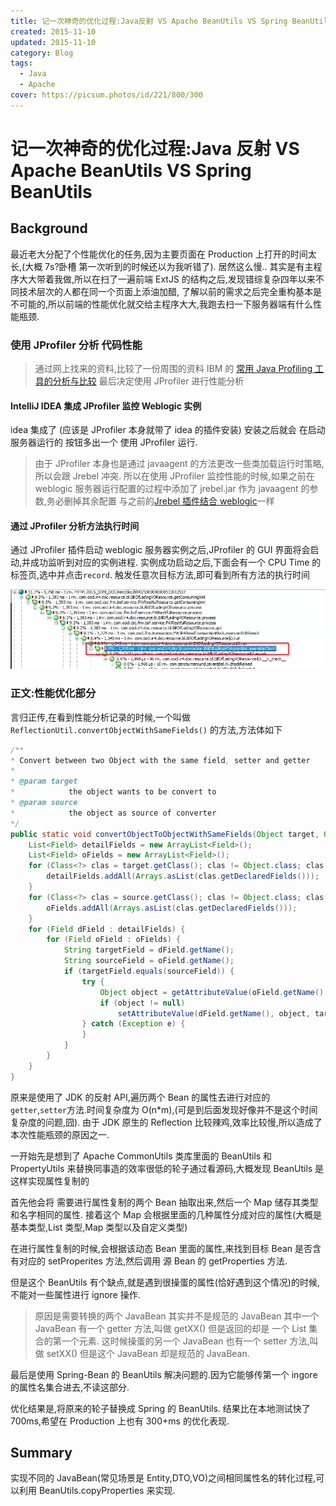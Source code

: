 ```yaml
---
title: 记一次神奇的优化过程:Java反射 VS Apache BeanUtils VS Spring BeanUtils
created: 2015-11-10
updated: 2015-11-10
category: Blog
tags:
  - Java
  - Apache
cover: https://picsum.photos/id/221/800/300
---
```


# 记一次神奇的优化过程:Java 反射 VS Apache BeanUtils VS Spring BeanUtils

## Background

最近老大分配了个性能优化的任务,因为主要页面在 Production 上打开的时间太长,(大概 7s?卧槽 第一次听到的时候还以为我听错了). 居然这么慢.. 其实是有主程序大大带着我做,所以在扫了一遍前端 ExtJS 的结构之后,发现错综复杂四年以来不同技术层次的人都在同一个页面上添油加醋, 了解以前的需求之后完全重构基本是不可能的,所以前端的性能优化就交给主程序大大,我跑去扫一下服务器端有什么性能瓶颈.

### 使用 JProfiler 分析 代码性能

> 通过网上找来的资料,比较了一份周围的资料 IBM 的 [常用 Java Profiling 工具的分析与比较](https://www.ibm.com/developerworks/cn/java/j-lo-profiling/) 最后决定使用 JProfiler 进行性能分析

#### IntelliJ IDEA 集成 JProfiler 监控 Weblogic 实例

idea 集成了 (应该是 JProfiler 本身就带了 idea 的插件安装) 安装之后就会 在启动服务器运行的 按钮多出一个 使用 JProfiler 运行.

> 由于 JProfiler 本身也是通过 javaagent 的方法更改一些类加载运行时策略,所以会跟 Jrebel 冲突. 所以在使用 JProfiler 监控性能的时候,如果之前在 weblogic 服务器运行配置的过程中添加了 jrebel.jar 作为 javaagent 的参数,务必删掉其余配置 与之前的[Jrebel 插件结合 weblogic](https://blog.aquariuslt.com/posts/2015/10/08/jrebel-configuration-with-weblogic-in-idea/)一样

#### 通过 JProfiler 分析方法执行时间

通过 JProfiler 插件启动 weblogic 服务器实例之后,JProfiler 的 GUI 界面将会启动,并成功监听到对应的实例进程. 实例成功启动之后,下面会有一个 CPU Time 的标签页,选中并点击`record`. 触发任意次目标方法,即可看到所有方法的执行时间

![方法执行时间](./method-executing-time.webp)

### 正文:性能优化部分

言归正传,在看到性能分析记录的时候,一个叫做 `ReflectionUtil.convertObjectWithSameFields()` 的方法,方法体如下

```Java
/**
* Convert between two Object with the same field, setter and getter
*
* @param target
*            the object wants to be convert to
* @param source
*            the object as source of converter
*/
public static void convertObjectToObjectWithSameFields(Object target, Object source) {
    List<Field> detailFields = new ArrayList<Field>();
    List<Field> oFields = new ArrayList<Field>();
    for (Class<?> clas = target.getClass(); clas != Object.class; clas = clas.getSuperclass()) {
        detailFields.addAll(Arrays.asList(clas.getDeclaredFields()));
    }
    for (Class<?> clas = source.getClass(); clas != Object.class; clas = clas.getSuperclass()) {
        oFields.addAll(Arrays.asList(clas.getDeclaredFields()));
    }
    for (Field dField : detailFields) {
        for (Field oField : oFields) {
            String targetField = dField.getName();
            String sourceField = oField.getName();
            if (targetField.equals(sourceField)) {
                try {
                    Object object = getAttributeValue(oField.getName(), source, true);
                    if (object != null)
                        setAttributeValue(dField.getName(), object, target, object.getClass());
                } catch (Exception e) {
                }
            }
        }
    }
}
```

原来是使用了 JDK 的反射 API,遍历两个 Bean 的属性去进行对应的`getter`,`setter`方法.时间复杂度为 O(n\*m),(可是到后面发现好像并不是这个时间复杂度的问题,囧). 由于 JDK 原生的 Reflection 比较辣鸡,效率比较慢,所以造成了本次性能瓶颈的原因之一.

一开始先是想到了 Apache CommonUtils 类库里面的 BeanUtils 和 PropertyUtils 来替换同事造的效率很低的轮子通过看源码,大概发现 BeanUtils 是这样实现属性复制的

首先他会将 需要进行属性复制的两个 Bean 抽取出来,然后一个 Map 储存其类型和名字相同的属性. 接着这个 Map 会根据里面的几种属性分成对应的属性(大概是基本类型,List 类型,Map 类型以及自定义类型)

在进行属性复制的时候,会根据该动态 Bean 里面的属性,来找到目标 Bean 是否含有对应的 setProperites 方法,然后调用 源 Bean 的 getProperties 方法.

但是这个 BeanUtils 有个缺点,就是遇到很操蛋的属性(恰好遇到这个情况)的时候,不能对一些属性进行 ignore 操作.

> 原因是需要转换的两个 JavaBean 其实并不是规范的 JavaBean 其中一个 JavaBean 有一个 getter 方法,叫做 getXX() 但是返回的却是 一个 List 集合的第一个元素. 这时候操蛋的另一个 JavaBean 也有一个 setter 方法,叫做 setXX() 但是这个 JavaBean 却是规范的 JavaBean.

最后是使用 Spring-Bean 的 BeanUtils 解决问题的.因为它能够传第一个 ingore 的属性名集合进去,不读这部分.

优化结果是,将原来的轮子替换成 Spring 的 BeanUtils. 结果比在本地测试快了 700ms,希望在 Production 上也有 300+ms 的优化表现.

## Summary

实现不同的 JavaBean(常见场景是 Entity,DTO,VO)之间相同属性名的转化过程,可以利用 BeanUtils.copyProperties 来实现.
